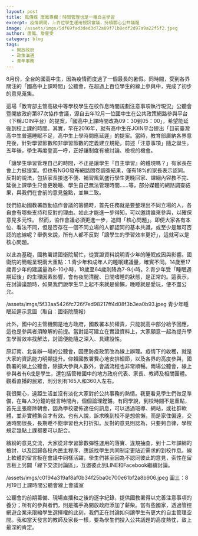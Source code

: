 ```yaml
---
layout: post
title: 風傳媒 唐鳳專欄：時間管理也是一種自主學習
excerpt: 疫情期間，上百位學生運用視訊會議，持續關心公共議題
image: /assets/imgs/5df69fad3ded3d72a09f71b8edf2d97a9a22f5f2.jpeg
author: 唐鳳、詹壹雯
category: blog
tags: 
  - 開放政府
  - 政策溝通
  - 青年事務
---
```


8月份，全台的國高中生，因為疫情而度過了一個最長的暑假。同時間，受到各界關注的「國高中上課時間」公聽會，在超過上百位學生的線上參與中，完成了初步的意見蒐集。
 
這場「教育部主管高級中等學校學生在校作息時間規劃注意事項執行現況」公聽會暨開放政府第87次協作會議，源自去年12月一位國中生在公共政策網路參與平台（下稱JOIN平台）的提案，「國高中上課時間改為09：30到05：00」，希望能延後到校上課的時間。其實，早在2016年，就有高中生在JOIN平台提出「目前臺灣高中生普遍睡眠不足，高中生上學時間應延遲」的提案。當時，教育部廣納各界意見後，針對學習節數和非學習節數的定義建立規範，前述「注意事項」隨之誕生。五年後，學生再度登高一呼，正好讓制度有被討論、檢視的機會。
 
「讓學生學習管理自己的時間，不正是讓學生『自主學習』的體現嗎？」有家長在會上力挺提案。但也有NGO發布網路問卷調查結果，僅有18%的家長表示認同。
反對的說法，包括家長接送不便、補習風氣盛行學生更晚回家、課綱內容教不完、延後上課學生只會更晚睡、學生自己無法管理時間……等，部分媒體的網路調查結果，與我們在會前的意見盤點，並無二致。

我們協助國教署啟動協作會議的籌備時，首先任務就是要整理出不同立場的人，各自會有哪些支持和反對的理由。如此才能進一步得知，可以邀請誰來參與，以確保意見多元性。 
然而，協作會議必須更進一步，追問「核心問題」。即便大家各有本位、看法不同，但是否存在一個不同立場的人都認同的基本共識，或至少是無可否認的底線呢？舉例來說，所有人都不反對「讓學生的學習效率更好」，這就可以是核心問題。
 
以此為基礎，國教署請國衛院幫忙，從實證資料說明青少年的睡眠成因與影響。國衛院的簡報呈現兩大重點：1.青少年和成年人的睡眠建議量，確實不同。14歲至17歲青少年的建議量為8-10小時，18歲至64歲則降為7-9小時。2.青少年受「睡眠週期延後」的生理因素影響，會有夜間清醒、日間嗜睡的狀態，是正常的。這表示，在討論議題時，如果我們說學生早上起不來就是偷懶，晚睡就是愛玩，便不盡公允。

/assets/imgs/5f33aa5426fc726f7ed98217ff4d08f3b3ea0b93.jpeg
青少年睡眠延遲示意圖（取自：國衛院簡報）

此外，國中的主管機關是地方政府，國教署本於權責，只能就高中部分給予回應，這也是參與者須瞭解的前提。當對話可建立在實證資料上，大家願意一起為提升學生學習效率找解法，討論便能隨之深入、具建設性。
 
原訂南、北各辦一場的公聽會，因應防疫政策改為線上辦理。疫情下的收穫，就是大家的資訊能力明顯提升。仰賴國教署費心地安排細節，以及各界的高度參與，國教署的線上公聽會，除擴大參與人數外，會議流程也非常順暢。兩場公聽會，線上參與者有6成是學生，還包括管轄國中的地方政府代表、家長、教師及相關團體。觀看直播的民眾，則分別有165人和360人左右。
 
我很開心，遠距生活並沒有淡化大家對於公共事務的熱情。我更看見學生們做足準備，在每人3分鐘的發言時間內，個個論理鏗鏘。有同學說，到校時間不是重點，首先主張廢除朝會，因為學校要佈達任何訊息，可以透過班導、網站，或社群軟體，並非實體集合才有效。也有人說，訴求晚到校不是想偷懶，而是家住偏遠，交通時間很長，長期睡不飽學習也大打折扣。反對的意見則認為，只要夠自律，學校規定幾點上課都要可以配合。
 
繽紛的意見交流，大家從非學習節數彈性運用的落實、違規抽查，到十二年課綱的檢討，以及回歸各校內民主程序，應該找學生共同制定更貼近需求的到校作息。線上軟體的留言板在會議中同樣活躍，學生們甚至因為不認同彼此的意見，索性在留言板上另闢「線下交流討論區」，互邀彼此到LINE和Facebook繼續討論。

/assets/imgs/c0194a319af8af0b34f25ba0c700e61bf2a8b906.jpeg
圖三：8月19日上課時間公聽會線上會議室

公聽會的前期籌備、現場直播和之後的逐字紀錄，提供國教署得以完善注意事項的養分；所有的參與者們，則是攜手為開放政府添加了薪柴。當有些國家，透過管控網遊企業來限縮學生選擇權的此刻，我們正在討論如何讓學生有更大的自主管理空間。我和當天發言的教師及家長一樣，要為學生們投入公共議題的高度熱忱，致上最深的肯定。
